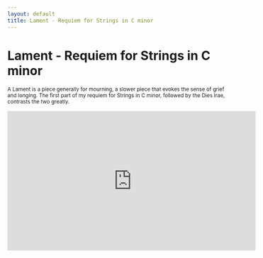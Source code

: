 ```yaml
---
layout: default
title: Lament - Requiem for Strings in C minor
---
```


# Lament - Requiem for Strings in C minor

<small>A Lament is a piece generally for mourning, a slower piece that evokes the sense of grief and longing. The first part of my requiem for Strings in C minor, followed by the Dies Irae, contrasts the two greatly.</small>

<iframe width="560" height="315" src="https://www.youtube.com/embed/zLiU__wJ11k" frameborder="0" allow="accelerometer; autoplay; clipboard-write; encrypted-media; gyroscope; picture-in-picture" allowfullscreen></iframe>


